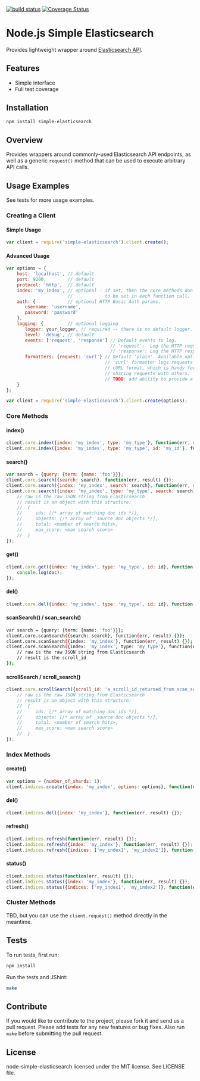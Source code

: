 [![build status](https://secure.travis-ci.org/BryanDonovan/node-simple-elasticsearch.png)](http://travis-ci.org/BryanDonovan/node-simple-elasticsearch)
[![Coverage Status](https://coveralls.io/repos/BryanDonovan/node-simple-elasticsearch/badge.png?branch=master)](https://coveralls.io/r/BryanDonovan/node-simple-elasticsearch?branch=master)

# Node.js Simple Elasticsearch 

Provides lightweight wrapper around [Elasticsearch API](http://www.elasticsearch.org/).

## Features

* Simple interface 
* Full test coverage 

## Installation
```sh
npm install simple-elasticsearch
```

## Overview

Provides wrappers around commonly-used Elasticsearch API endpoints, as well as a generic `request()` method that can
be used to execute arbitrary API calls.

## Usage Examples

See tests for more usage examples.

### Creating a Client

#### Simple Usage
```js
var client = require('simple-elasticsearch').client.create();
```

#### Advanced Usage
```js
var options = {
    host: 'localhost', // default
    port: 9200,        // default
    protocol: 'http',  // default
    index: 'my_index', // optional - if set, then the core methods don't require an index
                       //            to be set in each function call.
    auth: {            // optional HTTP Basic Auth params.
       username: 'username',
       password: 'password'
    },
    logging: {         // optional logging
       logger: your_logger, // required -- there is no default logger.
       level: 'debug', // default
       events: ['request', 'response'] // Default events to log.
                                       // 'request':  Log the HTTP requests.
                                       // 'response': Log the HTTP responses.
       formatters: {request: 'curl'} // Default 'plain'. Available options are 'plain' and 'curl' for now.
                                     // 'curl' formatter logs requests in
                                     // cURL format, which is handy for debugging and
                                     // sharing requests with others.
                                     // TODO: add ability to provide a custom formatter.
    }
};

var client = require('simple-elasticsearch').client.create(options);
```

### Core Methods

#### index()
```js
client.core.index({index: 'my_index', type: 'my_type'}, function(err, result) {});
client.core.index({index: 'my_index', type: 'my_type', id: 'my_id'}, function(err, result) {});
```

#### search()
```js
var search = {query: {term: {name: 'foo'}}};
client.core.search({search: search}, function(err, result) {});
client.core.search({index: 'my_index', search: search}, function(err, result) {});
client.core.search({index: 'my_index', type: 'my_type', search: search}, function(err, result, raw) {
    // raw is the raw JSON string from Elasticsearch
    // result is an object with this structure:
    //  {
    //     ids: [/* array of matching doc ids */],
    //     objects: [/* array of _source doc objects */],
    //     total: <number of search hits>,
    //     max_score: <max search score>
    //  }
});
```
    
#### get()
```js
client.core.get({index: 'my_index', type: 'my_type', id: id}, function(err, doc) {
    console.log(doc);
});
```

#### del()
```js
client.core.del({index: 'my_index', type: 'my_type', id: id}, function(err, result) {});
```

#### scanSearch() / scan_search()
```sh
var search = {query: {term: {name: 'foo'}}};
client.core.scanSearch({search: search}, function(err, result) {});
client.core.scanSearch({index: 'my_index'}, function(err, result) {});
client.core.scanSearch({index: 'my_index', type: 'my_type'}, function(err, result, raw) {
    // raw is the raw JSON string from Elasticsearch
    // result is the scroll_id
});
```

#### scrollSearch / scroll_search()
```js
client.core.scrollSearch({scroll_id: 'a_scroll_id_returned_from_scan_search'}, function(err, result, raw) {
    // raw is the raw JSON string from Elasticsearch
    // result is an object with this structure:
    //  {
    //     ids: [/* array of matching doc ids */],
    //     objects: [/* array of _source doc objects */],
    //     total: <number of search hits>,
    //     max_score: <max search score>
    //  }
});
```

### Index Methods

#### create()
```js
var options = {number_of_shards: 1};
client.indices.create({index: 'my_index', options: options}, function(err, result) {});
```

#### del()
```js
client.indices.del({index: 'my_index'}, function(err, result) {});
```

#### refresh()
```js
client.indices.refresh(function(err, result) {});
client.indices.refresh({index: 'my_index'}, function(err, result) {});
client.indices.refresh({indices: ['my_index1', 'my_index2']}, function(err, result) {});
```

#### status()
```js
client.indices.status(function(err, result) {});
client.indices.status({index: 'my_index'}, function(err, result) {});
client.indices.status({indices: ['my_index1', 'my_index2']}, function(err, result) {});
```

### Cluster Methods
TBD, but you can use the `client.request()` method directly in the meantime.

## Tests

To run tests, first run:
```sh
npm install
```

Run the tests and JShint:
```sh
make
```

## Contribute

If you would like to contribute to the project, please fork it and send us a pull request.  Please add tests
for any new features or bug fixes.  Also run `make` before submitting the pull request.


## License

node-simple-elasticsearch licensed under the MIT license. See LICENSE file.
